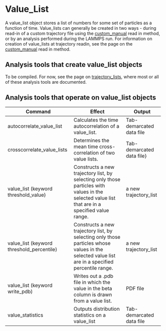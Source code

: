 <h1>Value_List</h1>

A value\_list object stores a list of numbers for some set of particles as a function of time. Value\_lists can generally be created in two ways - during read-in of a custom trajectory file using the [custom_manual](read_custom_manual.md) read in method, or by an analysis performed during the LAMMPS run. For information on creation of value_lists at trajectory readin, see the page on the [custom_manual](read_custom_manual.md) read in method.

<h2>Analysis tools that create value_list objects</h2>

To be compiled. For now, see the page on [trajectory_lists](trajectory_lists.md), where most or all of these analysis tools are documented.

<h2>Analysis tools that operate on value_list objects</h2>

| Command | Effect | Output |
|----------|----------|----------|
| autocorrelate_value_list | Calculates the time autocorrelation of a value_list. | Tab-demarcated data file|
| crosscorrelate_value_lists | Determines the mean time cross-correlation of two value lists. | Tab-demarcated data file}
| value_list (keyword threshold_value) | Constructs a new trajectory list, by selecting only those particles with values in the selected value list that are in a specified value range. | a new trajectory\_list |
| value_list (keyword threshold_percentile) | Constructs a new trajectory list, by selecting only those particles whose values in the selected value list are in a specified percentile range. | a new trajectory\_list |
| value_list (keyword write_pdb) | Writes out a .pdb file in which the value in the beta column is drawn from a value list.  | PDF file |
| value_statistics | Outputs distribution statistics on a value_list | Tab-demarcated data file |

